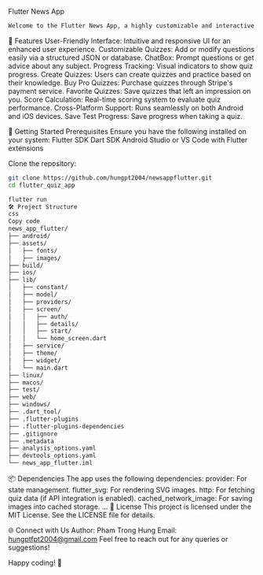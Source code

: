 Flutter News App
```bash
Welcome to the Flutter News App, a highly customizable and interactive quiz application built using the Flutter framework. This project serves as an engaging platform for learning and testing knowledge, making it suitable for real-time news from various categories.
```

📖 Features
User-Friendly Interface: Intuitive and responsive UI for an enhanced user experience.
Customizable Quizzes: Add or modify questions easily via a structured JSON or database.
ChatBox: Prompt questions or get advice about any subject.
Progress Tracking: Visual indicators to show quiz progress.
Create Quizzes: Users can create quizzes and practice based on their knowledge.
Buy Pro Quizzes: Purchase quizzes through Stripe's payment service.
Favorite Quizzes: Save quizzes that left an impression on you.
Score Calculation: Real-time scoring system to evaluate quiz performance.
Cross-Platform Support: Runs seamlessly on both Android and iOS devices.
Save Test Progress: Save progress when taking a quiz.

🚀 Getting Started
Prerequisites
Ensure you have the following installed on your system:
Flutter SDK
Dart SDK
Android Studio or VS Code with Flutter extensions


Clone the repository:
```bash
git clone https://github.com/hungpt2004/newsappflutter.git
cd flutter_quiz_app
```


```bash
flutter run
🛠️ Project Structure
css
Copy code
news_app_flutter/
├── android/
├── assets/
│   ├── fonts/
│   ├── images/
├── build/
├── ios/
├── lib/
│   ├── constant/
│   ├── model/
│   ├── providers/
│   ├── screen/
│   │   ├── auth/
│   │   ├── details/
│   │   ├── start/
│   │   └── home_screen.dart
│   ├── service/
│   ├── theme/
│   ├── widget/
│   └── main.dart
├── linux/
├── macos/
├── test/
├── web/
├── windows/
├── .dart_tool/
├── .flutter-plugins
├── .flutter-plugins-dependencies
├── .gitignore
├── .metadata
├── analysis_options.yaml
├── devtools_options.yaml
└── news_app_flutter.iml
```
📦 Dependencies
The app uses the following dependencies:
provider: For state management.
flutter_svg: For rendering SVG images.
http: For fetching quiz data (if API integration is enabled).
cached_network_image: For saving images into cached storage.
...
📜 License
This project is licensed under the MIT License. See the LICENSE file for details.

🌐 Connect with Us
Author: Pham Trong Hung
Email: hungptfpt2004@gmail.com
Feel free to reach out for any queries or suggestions!

Happy coding! 🎉
